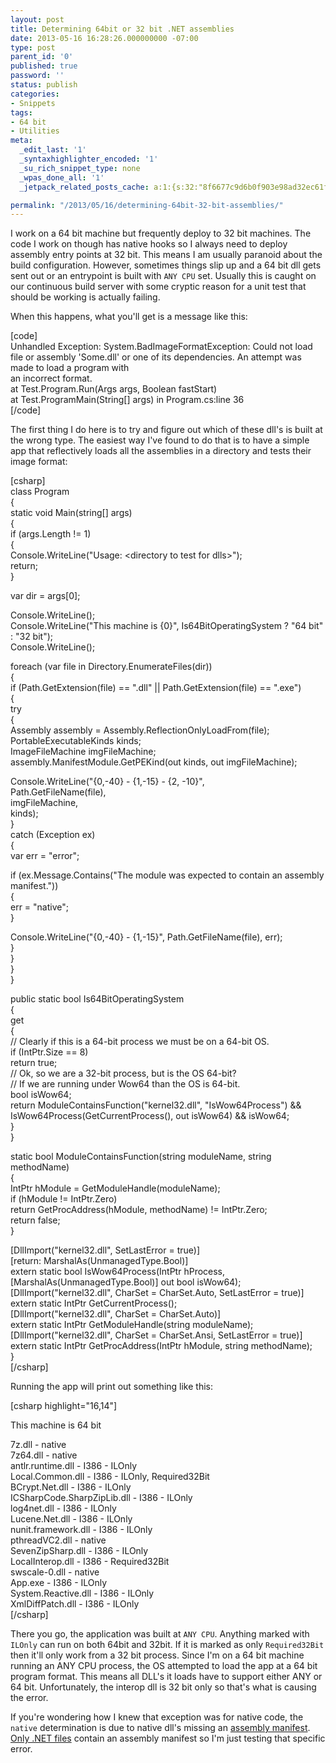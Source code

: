 ```yaml
---
layout: post
title: Determining 64bit or 32 bit .NET assemblies
date: 2013-05-16 16:28:26.000000000 -07:00
type: post
parent_id: '0'
published: true
password: ''
status: publish
categories:
- Snippets
tags:
- 64 bit
- Utilities
meta:
  _edit_last: '1'
  _syntaxhighlighter_encoded: '1'
  _su_rich_snippet_type: none
  _wpas_done_all: '1'
  _jetpack_related_posts_cache: a:1:{s:32:"8f6677c9d6b0f903e98ad32ec61f8deb";a:2:{s:7:"expires";i:1560340851;s:7:"payload";a:3:{i:0;a:1:{s:2:"id";i:3837;}i:1;a:1:{s:2:"id";i:4737;}i:2;a:1:{s:2:"id";i:4800;}}}}

permalink: "/2013/05/16/determining-64bit-32-bit-assemblies/"
---
```

I work on a 64 bit machine but frequently deploy to 32 bit machines. The code I work on though has native hooks so I always need to deploy assembly entry points at 32 bit. This means I am usually paranoid about the build configuration. However, sometimes things slip up and a 64 bit dll gets sent out or an entrypoint is built with `ANY CPU` set. Usually this is caught on our continuous build server with some cryptic reason for a unit test that should be working is actually failing.

When this happens, what you'll get is a message like this:

[code]  
Unhandled Exception: System.BadImageFormatException: Could not load file or assembly 'Some.dll' or one of its dependencies. An attempt was made to load a program with  
 an incorrect format.  
 at Test.Program.Run(Args args, Boolean fastStart)  
 at Test.ProgramMain(String[] args) in Program.cs:line 36  
[/code]

The first thing I do here is to try and figure out which of these dll's is built at the wrong type. The easiest way I've found to do that is to have a simple app that reflectively loads all the assemblies in a directory and tests their image format:

[csharp]  
class Program  
{  
 static void Main(string[] args)  
 {  
 if (args.Length != 1)  
 {  
 Console.WriteLine("Usage: \<directory to test for dlls\>");  
 return;  
 }

var dir = args[0];

Console.WriteLine();  
 Console.WriteLine("This machine is {0}", Is64BitOperatingSystem ? "64 bit" : "32 bit");  
 Console.WriteLine();

foreach (var file in Directory.EnumerateFiles(dir))  
 {  
 if (Path.GetExtension(file) == ".dll" || Path.GetExtension(file) == ".exe")  
 {  
 try  
 {  
 Assembly assembly = Assembly.ReflectionOnlyLoadFrom(file);  
 PortableExecutableKinds kinds;  
 ImageFileMachine imgFileMachine;  
 assembly.ManifestModule.GetPEKind(out kinds, out imgFileMachine);

Console.WriteLine("{0,-40} - {1,-15} - {2, -10}",  
 Path.GetFileName(file),  
 imgFileMachine,  
 kinds);  
 }  
 catch (Exception ex)  
 {  
 var err = "error";

if (ex.Message.Contains("The module was expected to contain an assembly manifest."))  
 {  
 err = "native";  
 }

Console.WriteLine("{0,-40} - {1,-15}", Path.GetFileName(file), err);  
 }  
 }  
 }  
 }

public static bool Is64BitOperatingSystem  
 {  
 get  
 {  
 // Clearly if this is a 64-bit process we must be on a 64-bit OS.  
 if (IntPtr.Size == 8)  
 return true;  
 // Ok, so we are a 32-bit process, but is the OS 64-bit?  
 // If we are running under Wow64 than the OS is 64-bit.  
 bool isWow64;  
 return ModuleContainsFunction("kernel32.dll", "IsWow64Process") && IsWow64Process(GetCurrentProcess(), out isWow64) && isWow64;  
 }  
 }

static bool ModuleContainsFunction(string moduleName, string methodName)  
 {  
 IntPtr hModule = GetModuleHandle(moduleName);  
 if (hModule != IntPtr.Zero)  
 return GetProcAddress(hModule, methodName) != IntPtr.Zero;  
 return false;  
 }

[DllImport("kernel32.dll", SetLastError = true)]  
 [return: MarshalAs(UnmanagedType.Bool)]  
 extern static bool IsWow64Process(IntPtr hProcess, [MarshalAs(UnmanagedType.Bool)] out bool isWow64);  
 [DllImport("kernel32.dll", CharSet = CharSet.Auto, SetLastError = true)]  
 extern static IntPtr GetCurrentProcess();  
 [DllImport("kernel32.dll", CharSet = CharSet.Auto)]  
 extern static IntPtr GetModuleHandle(string moduleName);  
 [DllImport("kernel32.dll", CharSet = CharSet.Ansi, SetLastError = true)]  
 extern static IntPtr GetProcAddress(IntPtr hModule, string methodName);  
}  
[/csharp]

Running the app will print out something like this:

[csharp highlight="16,14"]

This machine is 64 bit

7z.dll - native  
7z64.dll - native  
antlr.runtime.dll - I386 - ILOnly  
Local.Common.dll - I386 - ILOnly, Required32Bit  
BCrypt.Net.dll - I386 - ILOnly  
ICSharpCode.SharpZipLib.dll - I386 - ILOnly  
log4net.dll - I386 - ILOnly  
Lucene.Net.dll - I386 - ILOnly  
nunit.framework.dll - I386 - ILOnly  
pthreadVC2.dll - native  
SevenZipSharp.dll - I386 - ILOnly  
LocalInterop.dll - I386 - Required32Bit  
swscale-0.dll - native  
App.exe - I386 - ILOnly  
System.Reactive.dll - I386 - ILOnly  
XmlDiffPatch.dll - I386 - ILOnly  
[/csharp]

There you go, the application was built at `ANY CPU`. Anything marked with `ILOnly` can run on both 64bit and 32bit. If it is marked as only `Required32Bit` then it'll only work from a 32 bit process. Since I'm on a 64 bit machine running an ANY CPU process, the OS attempted to load the app at a 64 bit program format. This means all DLL's it loads have to support either ANY or 64 bit. Unfortunately, the interop dll is 32 bit only so that's what is causing the error.

If you're wondering how I knew that exception was for native code, the `native` determination is due to native dll's missing an [assembly manifest](http://msdn.microsoft.com/en-us/library/1w45z383(v=vs.100).aspx). [Only .NET files](http://stackoverflow.com/questions/12752828/are-manifest-files-only-for-managed-net-assemblies) contain an assembly manifest so I'm just testing that specific error.

